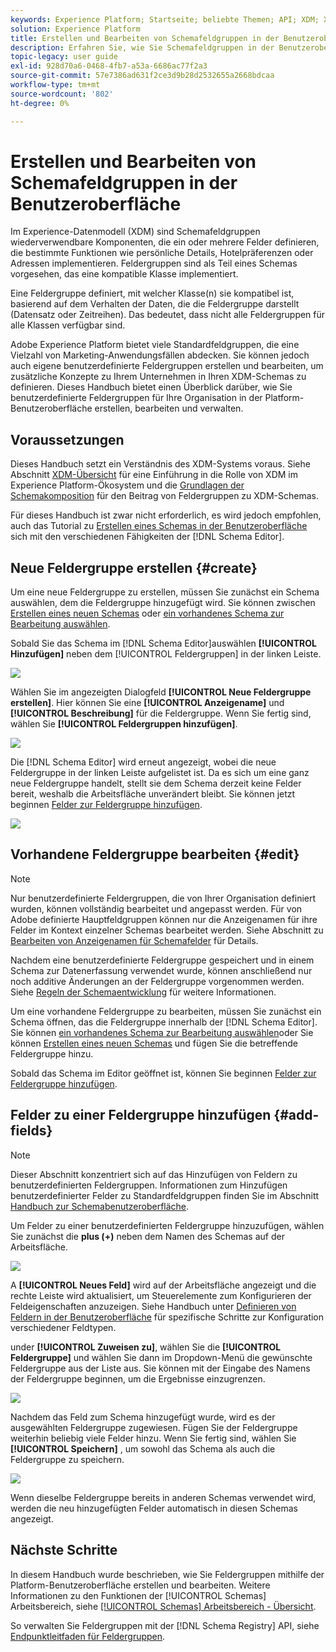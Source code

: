```yaml
---
keywords: Experience Platform; Startseite; beliebte Themen; API; XDM; XDM; XDM-System; Experience-Datenmodell; Datenmodell; ui; Arbeitsbereich; Feldergruppe; Feldergruppen
solution: Experience Platform
title: Erstellen und Bearbeiten von Schemafeldgruppen in der Benutzeroberfläche
description: Erfahren Sie, wie Sie Schemafeldgruppen in der Benutzeroberfläche "Experience Platform"erstellen und bearbeiten.
topic-legacy: user guide
exl-id: 928d70a6-0468-4fb7-a53a-6686ac77f2a3
source-git-commit: 57e7386ad631f2ce3d9b28d2532655a2668bdcaa
workflow-type: tm+mt
source-wordcount: '802'
ht-degree: 0%

---
```


# Erstellen und Bearbeiten von Schemafeldgruppen in der Benutzeroberfläche

Im Experience-Datenmodell (XDM) sind Schemafeldgruppen wiederverwendbare Komponenten, die ein oder mehrere Felder definieren, die bestimmte Funktionen wie persönliche Details, Hotelpräferenzen oder Adressen implementieren. Feldergruppen sind als Teil eines Schemas vorgesehen, das eine kompatible Klasse implementiert.

Eine Feldergruppe definiert, mit welcher Klasse(n) sie kompatibel ist, basierend auf dem Verhalten der Daten, die die Feldergruppe darstellt (Datensatz oder Zeitreihen). Das bedeutet, dass nicht alle Feldergruppen für alle Klassen verfügbar sind.

Adobe Experience Platform bietet viele Standardfeldgruppen, die eine Vielzahl von Marketing-Anwendungsfällen abdecken. Sie können jedoch auch eigene benutzerdefinierte Feldergruppen erstellen und bearbeiten, um zusätzliche Konzepte zu Ihrem Unternehmen in Ihren XDM-Schemas zu definieren. Dieses Handbuch bietet einen Überblick darüber, wie Sie benutzerdefinierte Feldergruppen für Ihre Organisation in der Platform-Benutzeroberfläche erstellen, bearbeiten und verwalten.

## Voraussetzungen

Dieses Handbuch setzt ein Verständnis des XDM-Systems voraus. Siehe Abschnitt [XDM-Übersicht](../../home.md) für eine Einführung in die Rolle von XDM im Experience Platform-Ökosystem und die [Grundlagen der Schemakomposition](../../schema/composition.md) für den Beitrag von Feldergruppen zu XDM-Schemas.

Für dieses Handbuch ist zwar nicht erforderlich, es wird jedoch empfohlen, auch das Tutorial zu [Erstellen eines Schemas in der Benutzeroberfläche](../../tutorials/create-schema-ui.md) sich mit den verschiedenen Fähigkeiten der [!DNL Schema Editor].

## Neue Feldergruppe erstellen {#create}

Um eine neue Feldergruppe zu erstellen, müssen Sie zunächst ein Schema auswählen, dem die Feldergruppe hinzugefügt wird. Sie können zwischen [Erstellen eines neuen Schemas](./schemas.md#create) oder [ein vorhandenes Schema zur Bearbeitung auswählen](./schemas.md#edit).

Sobald Sie das Schema im [!DNL Schema Editor]auswählen **[!UICONTROL Hinzufügen]** neben dem [!UICONTROL Feldergruppen] in der linken Leiste.

![](../../images/ui/resources/field-groups/add-field-group.png)

Wählen Sie im angezeigten Dialogfeld **[!UICONTROL Neue Feldergruppe erstellen]**. Hier können Sie eine **[!UICONTROL Anzeigename]** und **[!UICONTROL Beschreibung]** für die Feldergruppe. Wenn Sie fertig sind, wählen Sie **[!UICONTROL Feldergruppen hinzufügen]**.

![](../../images/ui/resources/field-groups/create-field-group.png)

Die [!DNL Schema Editor] wird erneut angezeigt, wobei die neue Feldergruppe in der linken Leiste aufgelistet ist. Da es sich um eine ganz neue Feldergruppe handelt, stellt sie dem Schema derzeit keine Felder bereit, weshalb die Arbeitsfläche unverändert bleibt. Sie können jetzt beginnen [Felder zur Feldergruppe hinzufügen](#add-fields).

![](../../images/ui/resources/field-groups/field-group-added.png)

## Vorhandene Feldergruppe bearbeiten {#edit}

>[!NOTE]
>
>Nur benutzerdefinierte Feldergruppen, die von Ihrer Organisation definiert wurden, können vollständig bearbeitet und angepasst werden. Für von Adobe definierte Hauptfeldgruppen können nur die Anzeigenamen für ihre Felder im Kontext einzelner Schemas bearbeitet werden. Siehe Abschnitt zu [Bearbeiten von Anzeigenamen für Schemafelder](./schemas.md#display-names) für Details.
>
>Nachdem eine benutzerdefinierte Feldergruppe gespeichert und in einem Schema zur Datenerfassung verwendet wurde, können anschließend nur noch additive Änderungen an der Feldergruppe vorgenommen werden. Siehe [Regeln der Schemaentwicklung](../../schema/composition.md#evolution) für weitere Informationen.

Um eine vorhandene Feldergruppe zu bearbeiten, müssen Sie zunächst ein Schema öffnen, das die Feldergruppe innerhalb der [!DNL Schema Editor]. Sie können [ein vorhandenes Schema zur Bearbeitung auswählen](./schemas.md#edit)oder Sie können [Erstellen eines neuen Schemas](./schemas.md#create) und fügen Sie die betreffende Feldergruppe hinzu.

Sobald das Schema im Editor geöffnet ist, können Sie beginnen [Felder zur Feldergruppe hinzufügen](#add-fields).

## Felder zu einer Feldergruppe hinzufügen {#add-fields}

>[!NOTE]
>
>Dieser Abschnitt konzentriert sich auf das Hinzufügen von Feldern zu benutzerdefinierten Feldergruppen. Informationen zum Hinzufügen benutzerdefinierter Felder zu Standardfeldgruppen finden Sie im Abschnitt [Handbuch zur Schemabenutzeroberfläche](./schemas.md#custom-fields-for-standard-groups).

Um Felder zu einer benutzerdefinierten Feldergruppe hinzuzufügen, wählen Sie zunächst die **plus (+)** neben dem Namen des Schemas auf der Arbeitsfläche.

![](../../images/ui/resources/field-groups/add-field.png)

A **[!UICONTROL Neues Feld]** wird auf der Arbeitsfläche angezeigt und die rechte Leiste wird aktualisiert, um Steuerelemente zum Konfigurieren der Feldeigenschaften anzuzeigen. Siehe Handbuch unter [Definieren von Feldern in der Benutzeroberfläche](../fields/overview.md#define) für spezifische Schritte zur Konfiguration verschiedener Feldtypen.

under **[!UICONTROL Zuweisen zu]**, wählen Sie die **[!UICONTROL Feldergruppe]** und wählen Sie dann im Dropdown-Menü die gewünschte Feldergruppe aus der Liste aus. Sie können mit der Eingabe des Namens der Feldergruppe beginnen, um die Ergebnisse einzugrenzen.

![](../../images/ui/resources/field-groups/select-field-group.png)

Nachdem das Feld zum Schema hinzugefügt wurde, wird es der ausgewählten Feldergruppe zugewiesen. Fügen Sie der Feldergruppe weiterhin beliebig viele Felder hinzu. Wenn Sie fertig sind, wählen Sie **[!UICONTROL Speichern]** , um sowohl das Schema als auch die Feldergruppe zu speichern.

![](../../images/ui/resources/field-groups/complete-field-group.png)

Wenn dieselbe Feldergruppe bereits in anderen Schemas verwendet wird, werden die neu hinzugefügten Felder automatisch in diesen Schemas angezeigt.

## Nächste Schritte

In diesem Handbuch wurde beschrieben, wie Sie Feldergruppen mithilfe der Platform-Benutzeroberfläche erstellen und bearbeiten. Weitere Informationen zu den Funktionen der [!UICONTROL Schemas] Arbeitsbereich, siehe [[!UICONTROL Schemas] Arbeitsbereich - Übersicht](../overview.md).

So verwalten Sie Feldergruppen mit der [!DNL Schema Registry] API, siehe [Endpunktleitfaden für Feldergruppen](../../api/field-groups.md).
